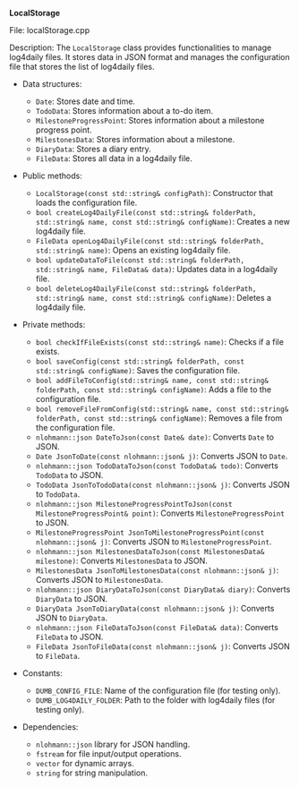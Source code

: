 **LocalStorage**

File: localStorage.cpp

Description: The `LocalStorage` class provides functionalities to manage log4daily files. It stores data in JSON format and manages the configuration file that stores the list of log4daily files.

* Data structures:
    * `Date`: Stores date and time.
    * `TodoData`: Stores information about a to-do item.
    * `MilestoneProgressPoint`: Stores information about a milestone progress point.
    * `MilestonesData`: Stores information about a milestone.
    * `DiaryData`: Stores a diary entry.
    * `FileData`: Stores all data in a log4daily file.

* Public methods:
    * `LocalStorage(const std::string& configPath)`: Constructor that loads the configuration file.
    * `bool createLog4DailyFile(const std::string& folderPath, std::string& name, const std::string& configName)`: Creates a new log4daily file.
    * `FileData openLog4DailyFile(const std::string& folderPath, std::string& name)`: Opens an existing log4daily file.
    * `bool updateDataToFile(const std::string& folderPath, std::string& name, FileData& data)`: Updates data in a log4daily file.
    * `bool deleteLog4DailyFile(const std::string& folderPath, std::string& name, const std::string& configName)`: Deletes a log4daily file.

* Private methods:
    * `bool checkIfFileExists(const std::string& name)`: Checks if a file exists.
    * `bool saveConfig(const std::string& folderPath, const std::string& configName)`: Saves the configuration file.
    * `bool addFileToConfig(std::string& name, const std::string& folderPath, const std::string& configName)`: Adds a file to the configuration file.
    * `bool removeFileFromConfig(std::string& name, const std::string& folderPath, const std::string& configName)`: Removes a file from the configuration file.
    * `nlohmann::json DateToJson(const Date& date)`: Converts `Date` to JSON.
    * `Date JsonToDate(const nlohmann::json& j)`: Converts JSON to `Date`.
    * `nlohmann::json TodoDataToJson(const TodoData& todo)`: Converts `TodoData` to JSON.
    * `TodoData JsonToTodoData(const nlohmann::json& j)`: Converts JSON to `TodoData`.
    * `nlohmann::json MilestoneProgressPointToJson(const MilestoneProgressPoint& point)`: Converts `MilestoneProgressPoint` to JSON.
    * `MilestoneProgressPoint JsonToMilestoneProgressPoint(const nlohmann::json& j)`: Converts JSON to `MilestoneProgressPoint`.
    * `nlohmann::json MilestonesDataToJson(const MilestonesData& milestone)`: Converts `MilestonesData` to JSON.
    * `MilestonesData JsonToMilestonesData(const nlohmann::json& j)`: Converts JSON to `MilestonesData`.
    * `nlohmann::json DiaryDataToJson(const DiaryData& diary)`: Converts `DiaryData` to JSON.
    * `DiaryData JsonToDiaryData(const nlohmann::json& j)`: Converts JSON to `DiaryData`.
    * `nlohmann::json FileDataToJson(const FileData& data)`: Converts `FileData` to JSON.
    * `FileData JsonToFileData(const nlohmann::json& j)`: Converts JSON to `FileData`.

* Constants:
    * `DUMB_CONFIG_FILE`: Name of the configuration file (for testing only).
    * `DUMB_LOG4DAILY_FOLDER`: Path to the folder with log4daily files (for testing only).

* Dependencies:
    * `nlohmann::json` library for JSON handling.
    * `fstream` for file input/output operations.
    * `vector` for dynamic arrays.
    * `string` for string manipulation.